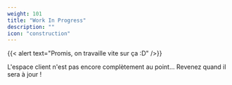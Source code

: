 ```yaml
---
weight: 101
title: "Work In Progress"
description: ""
icon: "construction"
---
```


{{< alert text="Promis, on travaille vite sur ça :D" />}}

L'espace client n'est pas encore complètement au point... Revenez quand il sera à jour !